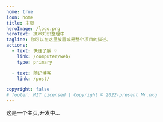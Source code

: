 ```yaml
---
home: true
icon: home
title: 主页
heroImage: /logo.png
heroText: 技术知识整理中
tagline: 你可以在这里放置或是整个项目的描述。
actions:
  - text: 快速了解 💡
    link: /computer/web/
    type: primary

  - text: 随记博客
    link: /post/

copyright: false
# footer: MIT Licensed | Copyright © 2022-present Mr.nxg
---
```


这是一个主页,开发中...


